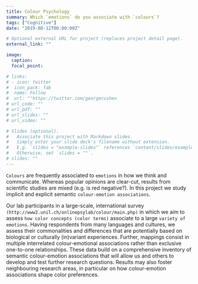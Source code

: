 ```yaml
---
title: Colour Psychology
summary: Which `emotions` do you associate with `colours`?
tags: ["Cognitive"]
date: "2019-08-12T00:00:00Z"

# Optional external URL for project (replaces project detail page).
external_link: ""

image:
  caption: 
  focal_point: 

# links:
# - icon: twitter
#  icon_pack: fab
#  name: Follow
#  url: ""https://twitter.com/georgecushen
# url_code: ""
# url_pdf: ""
# url_slides: ""
# url_video: ""

# Slides (optional).
#   Associate this project with Markdown slides.
#   Simply enter your slide deck's filename without extension.
#   E.g. `slides = "example-slides"` references `content/slides/example-slides.md`.
#   Otherwise, set `slides = ""`.
# slides: ""
---
```


`Colours` are frequently associated to `emotions` in how we think and communicate. Whereas popular opinions are clear-cut, results from scientific studies are mixed (e.g. is red negative?). In this project we study implicit and explicit semantic `colour-emotion associations`. 

Our lab participants in a large-scale, international survey `(http://www2.unil.ch/onlinepsylab/colour/main.php)` in which we aim to assess `how color concepts (color terms)` associate to a large `variety of emotions`. Having respondents from many languages and cultures, we assess their commonalities and differences that are potentially based on biological or culturally (in)variant experiences. Further, mappings consist in multiple interrelated colour-emotional associations rather than exclusive one-to-one relationships. These data build on a comprehensive inventory of semantic colour-emotion associations that will allow us and others to develop and test further research questions. Results may also foster neighbouring research areas, in particular on how colour-emotion associations shape color preferences.